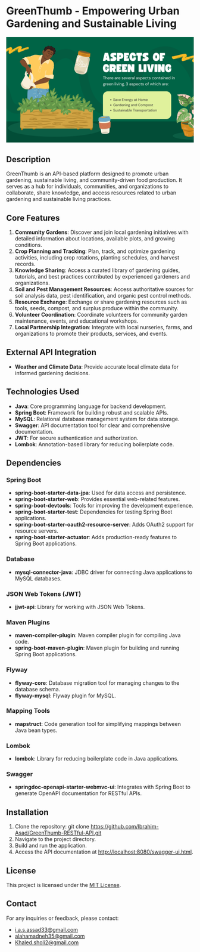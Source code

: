 # GreenThumb - Empowering Urban Gardening and Sustainable Living

![GreenThumb Logo](images/greenthumb-logo.png)

## Description

GreenThumb is an API-based platform designed to promote urban gardening, sustainable living, and community-driven food production. It serves as a hub for individuals, communities, and organizations to collaborate, share knowledge, and access resources related to urban gardening and sustainable living practices.

## Core Features

1. **Community Gardens**: Discover and join local gardening initiatives with detailed information about locations, available plots, and growing conditions.
2. **Crop Planning and Tracking**: Plan, track, and optimize gardening activities, including crop rotations, planting schedules, and harvest records.
3. **Knowledge Sharing**: Access a curated library of gardening guides, tutorials, and best practices contributed by experienced gardeners and organizations.
4. **Soil and Pest Management Resources**: Access authoritative sources for soil analysis data, pest identification, and organic pest control methods.
5. **Resource Exchange**: Exchange or share gardening resources such as tools, seeds, compost, and surplus produce within the community.
6. **Volunteer Coordination**: Coordinate volunteers for community garden maintenance, events, and educational workshops.
7. **Local Partnership Integration**: Integrate with local nurseries, farms, and organizations to promote their products, services, and events.


## External API Integration
- **Weather and Climate Data**: Provide accurate local climate data for informed gardening decisions.


## Technologies Used

- **Java**: Core programming language for backend development.
- **Spring Boot**: Framework for building robust and scalable APIs.
- **MySQL**: Relational database management system for data storage.
- **Swagger**: API documentation tool for clear and comprehensive documentation.
- **JWT**: For secure authentication and authorization.
- **Lombok**: Annotation-based library for reducing boilerplate code.


## Dependencies

### Spring Boot
- **spring-boot-starter-data-jpa**: Used for data access and persistence.
- **spring-boot-starter-web**: Provides essential web-related features.
- **spring-boot-devtools**: Tools for improving the development experience.
- **spring-boot-starter-test**: Dependencies for testing Spring Boot applications.
- **spring-boot-starter-oauth2-resource-server**: Adds OAuth2 support for resource servers.
- **spring-boot-starter-actuator**: Adds production-ready features to Spring Boot applications.

### Database
- **mysql-connector-java**: JDBC driver for connecting Java applications to MySQL databases.

### JSON Web Tokens (JWT)
- **jjwt-api**: Library for working with JSON Web Tokens.

### Maven Plugins
- **maven-compiler-plugin**: Maven compiler plugin for compiling Java code.
- **spring-boot-maven-plugin**: Maven plugin for building and running Spring Boot applications.

### Flyway
- **flyway-core**: Database migration tool for managing changes to the database schema.
- **flyway-mysql**: Flyway plugin for MySQL.

### Mapping Tools
- **mapstruct**: Code generation tool for simplifying mappings between Java bean types.

### Lombok
- **lombok**: Library for reducing boilerplate code in Java applications.

### Swagger
- **springdoc-openapi-starter-webmvc-ui**: Integrates with Spring Boot to generate OpenAPI documentation for RESTful APIs.


## Installation

1. Clone the repository: git clone https://github.com/Ibrahim-Asad/GreenThumb-RESTful-API.git
2. Navigate to the project directory.
3. Build and run the application.
4. Access the API documentation at [http://localhost:8080/swagger-ui.html](http://localhost:8080/swagger-ui.html).


## License

This project is licensed under the [MIT License](LICENSE).

## Contact

For any inquiries or feedback, please contact:
- [i.a.s.assad33@gmail.com](mailto:i.a.s.assad33@gmail.com)
- [alahamadneh35@gmail.com](mailto:alahamadneh35@gmail.com)
- [Khaled.sholi2@gmail.com](mailto:Khaled.sholi2@gmail.com)
